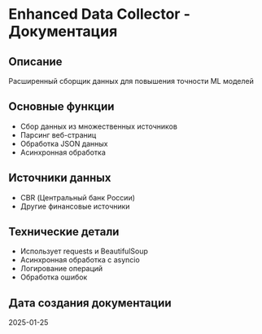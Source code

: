 # Enhanced Data Collector - Документация

## Описание
Расширенный сборщик данных для повышения точности ML моделей

## Основные функции
- Сбор данных из множественных источников
- Парсинг веб-страниц
- Обработка JSON данных
- Асинхронная обработка

## Источники данных
- CBR (Центральный банк России)
- Другие финансовые источники

## Технические детали
- Использует requests и BeautifulSoup
- Асинхронная обработка с asyncio
- Логирование операций
- Обработка ошибок

## Дата создания документации
2025-01-25
